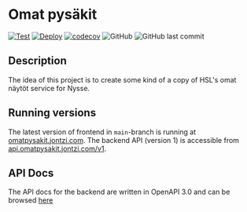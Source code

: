 # Omat pysäkit

[![Test](https://github.com/Jontzii/omat-pysakit/actions/workflows/Test.yml/badge.svg)](https://github.com/Jontzii/omat-pysakit/actions/workflows/Test.yml)
[![Deploy](https://github.com/Jontzii/omat-pysakit/actions/workflows/deploy.yml/badge.svg)](https://github.com/Jontzii/omat-pysakit/actions/workflows/deploy.yml)
[![codecov](https://codecov.io/gh/Jontzii/omat-pysakit/branch/main/graph/badge.svg?token=MOLC69P5VL)](https://codecov.io/gh/Jontzii/omat-pysakit)
![GitHub](https://img.shields.io/github/license/jontzii/omat-pysakit)
![GitHub last commit](https://img.shields.io/github/last-commit/jontzii/omat-pysakit)

## Description

The idea of this project is to create some kind of a copy of HSL's omat näytöt service for Nysse.

## Running versions

The latest version of frontend in `main`-branch is running at [omatpysakit.jontzi.com](https://omatpysakit.jontzi.com).
The backend API (version 1) is accessible from [api.omatpysakit.jontzi.com/v1](https://api.omatpysakit.jontzi.com/v1).

## API Docs

The API docs for the backend are written in OpenAPI 3.0 and can be browsed [here](https://app.swaggerhub.com/apis/jontzii/omat-pysakit/1.1.0)
